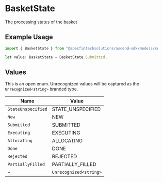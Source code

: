 # BasketState

The processing status of the basket

## Example Usage

```typescript
import { BasketState } from "@apexfintechsolutions/ascend-sdk/models/components";

let value: BasketState = BasketState.Submitted;
```

## Values

This is an open enum. Unrecognized values will be captured as the `Unrecognized<string>` branded type.

| Name                   | Value                  |
| ---------------------- | ---------------------- |
| `StateUnspecified`     | STATE_UNSPECIFIED      |
| `New`                  | NEW                    |
| `Submitted`            | SUBMITTED              |
| `Executing`            | EXECUTING              |
| `Allocating`           | ALLOCATING             |
| `Done`                 | DONE                   |
| `Rejected`             | REJECTED               |
| `PartiallyFilled`      | PARTIALLY_FILLED       |
| -                      | `Unrecognized<string>` |
